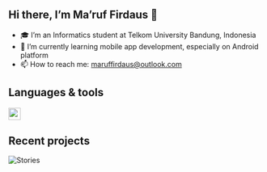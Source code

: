 ## Hi there, I’m Ma’ruf Firdaus 👋

- 🎓 I’m an Informatics student at Telkom University Bandung, Indonesia
- 🌱 I’m currently learning mobile app development, especially on Android platform
- 📫 How to reach me: maruffirdaus@outlook.com

## Languages & tools

<img src="https://github.com/user-attachments/assets/994c19c3-06e3-443d-86c3-e8dafb86706d" height="24">

## Recent projects

![Stories](https://github.com/user-attachments/assets/c8c8edff-2a9d-4fcf-abd4-9029d392b7a5)
